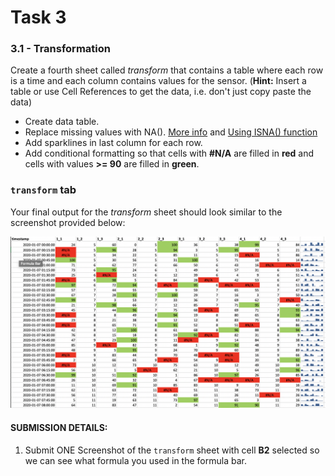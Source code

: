 # Task 3

### 3.1 - Transformation 

Create a fourth sheet called _transform_ that contains a table where each row is a time and each column contains values for the sensor. (**Hint:** Insert a table or use Cell References to get the data, i.e. don't just copy paste the data) 

 - Create data table.
 - Replace missing values with NA(). [More info](http://www.criticaltosuccess.com/when-data-points-are-bad-or-missing-how-do-you-create-a-usable-and-decent-looking-excel-chart/) and [Using ISNA() function](http://www.extendoffice.com/documents/excel/2487-excel-conditional-formatting-if-na.html#a1)
- Add sparklines in last column for each row.
- Add conditional formatting so that cells with **#N/A** are filled in **red** and cells with values **>= 90** are filled in **green**.


### `transform` tab

Your final output for the _transform_ sheet should look similar to the screenshot provided below:


![lab1_transform.png](images/lab1_transform.png)

#### **SUBMISSION DETAILS:**

1. Submit ONE Screenshot of the `transform` sheet with cell **B2** selected so we can see what formula you used in the formula bar. 

